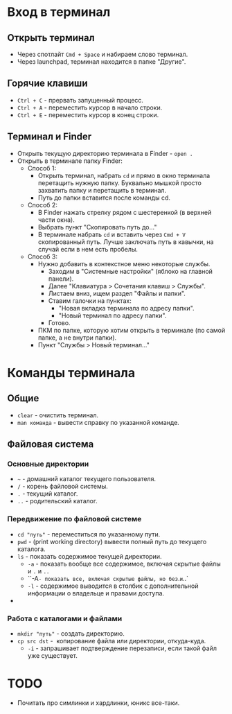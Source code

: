 # Вход в терминал

## Открыть терминал

* Через спотлайт `Cmd + Space` и набираем слово терминал.
* Через launchpad, терминал находится в папке "Другие".

## Горячие клавиши

* `Ctrl + C` - прервать запущенный процесс.
* `Ctrl + A` - переместить курсор в начало строки.
* `Ctrl + E` - переместить курсор в конец строки.

## Терминал и Finder

* Открыть текущую директорию терминала в Finder - `open .`
* Открыть в терминале папку Finder:
  * Способ 1:
    * Открыть терминал, набрать `cd` и прямо в окно терминала перетащить нужную папку. Буквально мышкой просто захватить папку и перетащить в терминал.
    * Путь до папки вставится после команды cd.
  * Способ 2:
    * В Finder нажать стрелку рядом с шестеренкой (в верхней части окна).
    * Выбрать пункт "Скопировать путь до..."
    * В терминале набрать `cd` и вставить через `Cmd + V` скопированный путь. Лучше заключать путь в кавычки, на случай если в нем есть пробелы.
  * Способ 3:
    * Нужно добавить в контекстное меню некоторые службы.
      * Заходим в "Системные настройки" (яблоко на главной панели).
      * Далее "Клавиатура > Сочетания клавиш > Службы".
      * Листаем вниз, ищем раздел "Файлы и папки".
      * Ставим галочки на пунктах:
        * "Новая вкладка терминала по адресу папки".
        * "Новый терминал по адресу папки".
      * Готово.
    * ПКМ по папке, которую хотим открыть в терминале (по самой папке, а не внутри папки).
    * Пункт "Службы > Новый терминал..."

# Команды терминала

## Общие

* `clear` - очистить терминал.
* `man команда` - вывести справку по указанной команде.

## Файловая система

### Основные директории

* `~` - домашний каталог текущего пользователя.
* `/` - корень файловой системы.
* `.` - текущий каталог.
* `..` - родительский каталог.

### Передвижение по файловой системе

* `cd "путь"` - переместиться по указанному пути.
* `pwd` - (print working directory) вывести полный путь до текущего каталога.
* `ls` - показать содержимое текущей директории.
  * `-a` - показать вообще все содержимое, включая скрытые файлы и `.` и `..`
  * ``-A` - показать все, включая скрытые файлы, но без `.` и `..`
  * `-l` - содержимое выводится в столбик с дополнительной информации о владельце и правами доступа.
* 

### Работа с каталогами и файлами

* `mkdir "путь"` - создать директорию.
* `cp src dst` -  копирование файла или директории, откуда-куда.
  * `-i` - запрашивает подтверждение перезаписи, если такой файл уже существует.



# TODO

* Почитать про симлинки и хардлинки, юникс все-таки.